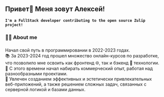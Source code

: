 ## Привет👋 Меня зовут Алексей!

**`I'm a FullStack developer contributing to the open source Zulip project!`**


###

<h3 align="left">👩‍💻  About me</h3>

###

<p align="left">Начал свой путь в программировании в 2022-2023 годах.<br>
📚 За 2023-2024 год прошел множество онлайн-курсов по разработке, что позволило мне освоить как фронтенд 🌐, так и бэкенд 🔧 технологии.<br>
💼 С этого времени начал набирать коммерческий опыт, работая над разнообразными проектами.<br>
🎨 Увлечен созданием эффективных и эстетически привлекательных веб-приложений, а также решением сложных задач, связанных с серверной логикой и базами данных.</p>
